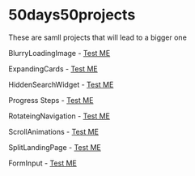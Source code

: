 # 50days50projects
These are samll projects that will lead to a bigger one

BlurryLoadingImage - [Test ME](https://htmlpreview.github.io/?https://github.com/TheMrM/50days50projects/blob/main/BlurryLoadingImage/index.html)

ExpandingCards - [Test ME](https://htmlpreview.github.io/?https://github.com/TheMrM/50days50projects/blob/main/ExpandingCards/index.html)

HiddenSearchWidget - [Test ME](https://htmlpreview.github.io/?https://github.com/TheMrM/50days50projects/blob/main/HiddenSearchWidget/index.html)

Progress Steps - [Test ME](https://htmlpreview.github.io/?https://github.com/TheMrM/50days50projects/blob/main/Progress%20Steps/index.html)

RotateingNavigation - [Test ME](https://htmlpreview.github.io/?https://github.com/TheMrM/50days50projects/blob/main/RotateingNavigation/index.html)

ScrollAnimations - [Test ME](https://htmlpreview.github.io/?https://github.com/TheMrM/50days50projects/blob/main/ScrollAnimations/index.html)

SplitLandingPage - [Test ME](https://htmlpreview.github.io/?https://github.com/TheMrM/50days50projects/blob/main/SplitLandingPage/index.html)

FormInput - [Test ME](https://github.com/TheMrM/50days50projects/blob/main/FormInput/index.html)
